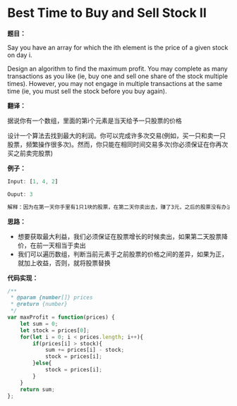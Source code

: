 # Best Time to Buy and Sell Stock II

**题目：**

Say you have an array for which the ith element is the price of a given stock on day i.

Design an algorithm to find the maximum profit. You may complete as many transactions as you like (ie, buy one and sell one share of the stock multiple times). However, you may not engage in multiple transactions at the same time (ie, you must sell the stock before you buy again).

**翻译：**

据说你有一个数组，里面的第i个元素是当天给予一只股票的价格

设计一个算法去找到最大的利润。你可以完成许多次交易(例如，买一只和卖一只股票，频繁操作很多次)。然而，你只能在相同时间交易多次(你必须保证在你再次买之前卖完股票)

**例子：**

```javascript
Input: [1, 4, 2]

Ouput: 3

解释：因为在第一天你手里有1只1块的股票，在第二天你卖出去，赚了3元，之后的股票没有办法交易

```

**思路：**

* 想要获取最大利益，我们必须保证在股票增长的时候卖出，如果第二天股票降价，在前一天相当于卖出
* 我们可以遍历数组，判断当前元素于之前股票的价格之间的差异，如果为正，就加上收益，否则，就将股票替换

**代码实现：**

```javascript
/**
 * @param {number[]} prices
 * @return {number}
 */
var maxProfit = function(prices) {
    let sum = 0;
    let stock = prices[0];
    for(let i = 0; i < prices.length; i++){
        if(prices[i] > stock){
            sum += prices[i] - stock;
            stock = prices[i];
        }else{
            stock = prices[i];
        }
    }
    return sum;
};
```